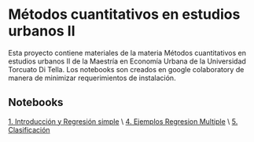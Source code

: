 # Métodos cuantitativos en estudios urbanos II

Esta proyecto contiene materiales de la materia Métodos cuantitativos en estudios urbanos II de la Maestría en Economía Urbana de la Universidad Torcuato Di Tella. 
Los notebooks son creados en google colaboratory de manera de minimizar requerimientos de instalación.

## Notebooks 

[1. Introducción y Regresión simple](https://github.com/rpasquini/metodos_cuantitativos_2022/blob/main/1_Introduccion.ipynb) \\
[4. Ejemplos Regresion Multiple](https://github.com/rpasquini/metodos_cuantitativos_2022/blob/main/OLS4_Regresion_Multiple.ipynb)  \\
[5. Clasificación](https://github.com/rpasquini/metodos_cuantitativos_2022/blob/main/5_Modelos_de_Clasificacion.ipynb)
